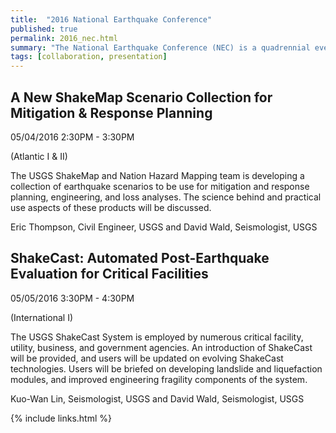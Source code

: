 ```yaml
---
title:  "2016 National Earthquake Conference"
published: true
permalink: 2016_nec.html
summary: "The National Earthquake Conference (NEC) is a quadrennial event providing a unique opportunity for academia, building code experts, design/build professionals, FEMA Directorates, first responders, geologists, local emergency managers, insurance and reinsurance professionals, local and tribal governments, private sector interests, public information officers, state government leaders, social science practitioners, U.S. State and Territorial Earthquake Managers, USGS leadership, and volunteers to share the latest advances in earthquake science, best practices for outreach and education, building science and code advancement, and policy initiatives that improve resiliency."
tags: [collaboration, presentation]
---
```


## A New ShakeMap Scenario Collection for Mitigation & Response Planning

05/04/2016 2:30PM - 3:30PM

(Atlantic I & II)

The USGS ShakeMap and Nation Hazard Mapping team is developing a collection of earthquake scenarios to be use for mitigation and response planning, engineering, and loss analyses. The science behind and practical use aspects of these products will be discussed.

Eric Thompson, Civil Engineer, USGS and David Wald, Seismologist, USGS

## ShakeCast: Automated Post-Earthquake Evaluation for Critical Facilities

05/05/2016 3:30PM - 4:30PM

(International I)

The USGS ShakeCast System is employed by numerous critical facility, utility, business, and government agencies. An introduction of ShakeCast will be provided, and users will be updated on evolving ShakeCast technologies. Users will be briefed on developing landslide and liquefaction modules, and improved engineering fragility components of the system.

Kuo-Wan Lin, Seismologist, USGS and David Wald, Seismologist, USGS 


{% include links.html %}
